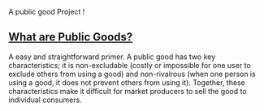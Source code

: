 
A public good Project !

## **[What are Public Goods?](https://www.khanacademy.org/economics-finance-domain/microeconomics/market-failure-and-the-role-of-government/externalities-topic/a/public-goods-cnx)**

A easy and straightforward primer. A public good has two key characteristics; it is non-excludable (costly or impossible for one user to exclude others from using a good) and non-rivalrous (when one person is using a good, it does not prevent others from using it). Together, these characteristics make it difficult for market producers to sell the good to individual consumers.

